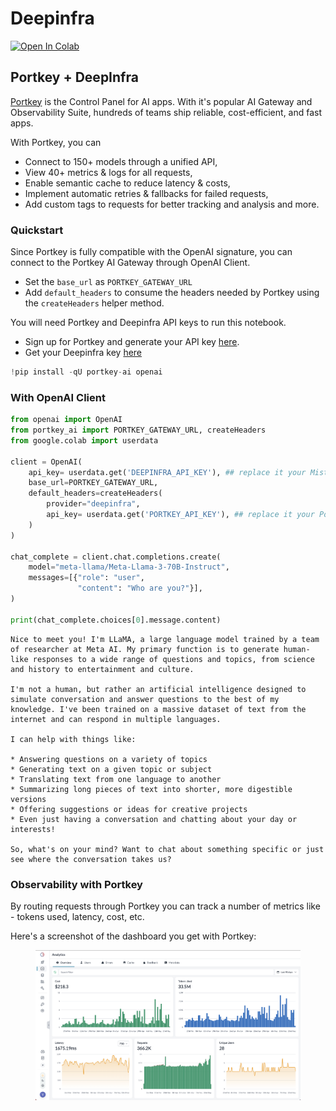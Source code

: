 # Deepinfra

[![Open In Colab](https://colab.research.google.com/assets/colab-badge.svg)](https://colab.research.google.com/drive/1SiyWV8ER-Gp2GEkMr9aA3KhebdeEJHBK?usp=sharing)

## Portkey + DeepInfra

[Portkey](https://app.portkey.ai/) is the Control Panel for AI apps. With it's popular AI Gateway and Observability Suite, hundreds of teams ship reliable, cost-efficient, and fast apps.

With Portkey, you can

* Connect to 150+ models through a unified API,
* View 40+ metrics & logs for all requests,
* Enable semantic cache to reduce latency & costs,
* Implement automatic retries & fallbacks for failed requests,
* Add custom tags to requests for better tracking and analysis and more.

### Quickstart

Since Portkey is fully compatible with the OpenAI signature, you can connect to the Portkey AI Gateway through OpenAI Client.

* Set the `base_url` as `PORTKEY_GATEWAY_URL`
* Add `default_headers` to consume the headers needed by Portkey using the `createHeaders` helper method.

You will need Portkey and Deepinfra API keys to run this notebook.

* Sign up for Portkey and generate your API key [here](https://app.portkey.ai/).
* Get your Deepinfra key [here](https://deepinfra.com/dash/api\_keys)

```python
!pip install -qU portkey-ai openai
```

### With OpenAI Client

```python
from openai import OpenAI
from portkey_ai import PORTKEY_GATEWAY_URL, createHeaders
from google.colab import userdata

client = OpenAI(
    api_key= userdata.get('DEEPINFRA_API_KEY'), ## replace it your Mistral API key
    base_url=PORTKEY_GATEWAY_URL,
    default_headers=createHeaders(
        provider="deepinfra",
        api_key= userdata.get('PORTKEY_API_KEY'), ## replace it your Portkey API key
    )
)

chat_complete = client.chat.completions.create(
    model="meta-llama/Meta-Llama-3-70B-Instruct",
    messages=[{"role": "user",
               "content": "Who are you?"}],
)

print(chat_complete.choices[0].message.content)
```

```
Nice to meet you! I'm LLaMA, a large language model trained by a team of researcher at Meta AI. My primary function is to generate human-like responses to a wide range of questions and topics, from science and history to entertainment and culture.

I'm not a human, but rather an artificial intelligence designed to simulate conversation and answer questions to the best of my knowledge. I've been trained on a massive dataset of text from the internet and can respond in multiple languages.

I can help with things like:

* Answering questions on a variety of topics
* Generating text on a given topic or subject
* Translating text from one language to another
* Summarizing long pieces of text into shorter, more digestible versions
* Offering suggestions or ideas for creative projects
* Even just having a conversation and chatting about your day or interests!

So, what's on your mind? Want to chat about something specific or just see where the conversation takes us?
```

### Observability with Portkey

By routing requests through Portkey you can track a number of metrics like - tokens used, latency, cost, etc.

Here's a screenshot of the dashboard you get with Portkey:

<figure><img src="../../../.gitbook/assets/CleanShot 2024-05-23 at 10.03.58@2x.png" alt=""><figcaption></figcaption></figure>
